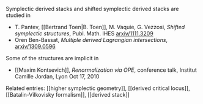Symplectic derived stacks and shifted symplectic derived stacks
are studied in

* T. Pantev, [[Bertrand Toen|B. Toen]], M. Vaquie, G. Vezzosi, _Shifted symplectic structures_, Publ. Math. IHES [arxiv/1111.3209](http://arxiv.org/abs/1111.3209)
* Oren Ben-Bassat, _Multiple derived Lagrangian intersections_, [arxiv/1309.0596](http://arxiv.org/abs/1309.0596)

Some of the structures are implicit in 

* [[Maxim Kontsevich]], _Renormalization via OPE_, conference talk, Institut Camille Jordan, Lyon Oct 17, 2010

Related entries: [[higher symplectic geometry]], [[derived critical locus]], [[Batalin-Vilkovisky formalism]], [[derived stack]]
